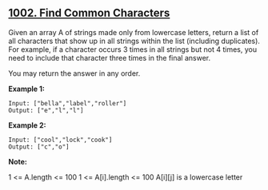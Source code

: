 ## [1002. Find Common Characters](https://leetcode.com/problems/find-common-characters/)

Given an array A of strings made only from lowercase letters, return a list of all characters that show up in all strings within the list (including duplicates). For example, if a character occurs 3 times in all strings but not 4 times, you need to include that character three times in the final answer.

You may return the answer in any order.

**Example 1:**

```
Input: ["bella","label","roller"]
Output: ["e","l","l"]
```

**Example 2:**

```
Input: ["cool","lock","cook"]
Output: ["c","o"]
```

**Note:**

1 <= A.length <= 100
1 <= A[i].length <= 100
A[i][j] is a lowercase letter
